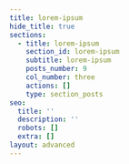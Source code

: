 ```yaml
---
title: lorem-ipsum
hide_title: true
sections:
  - title: lorem-ipsum
    section_id: lorem-ipsum
    subtitle: lorem-ipsum
    posts_number: 9
    col_number: three
    actions: []
    type: section_posts
seo:
  title: ''
  description: ''
  robots: []
  extra: []
layout: advanced
---
```

